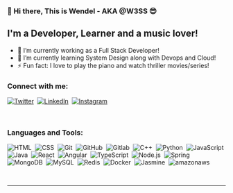 ### 👋 Hi there, This is Wendel - AKA @W3SS :sunglasses:

## I'm a Developer, Learner and a music lover!
- 🔭 I’m currently working as a Full Stack Developer!
- 🌱 I’m currently learning System Design along with Devops and Cloud!
- ⚡ Fun fact: I love to play the piano and watch thriller movies/series!

### Connect with me:

[![Twitter](https://img.shields.io/badge/-Twitter-05122A?style=flat&logo=twitter)](https://twitter.com/heigo13628253)&nbsp;
[![LinkedIn](https://img.shields.io/badge/-LinkedIn-05122A?style=flat&logo=linkedin)](https://www.linkedin.com/in/wendel-g-santana-w3ss/)&nbsp;
[![Instagram](https://img.shields.io/badge/-Instagram-05122A?style=flat&logo=instagram)](https://www.instagram.com/savagewess/)&nbsp;


<br />

### Languages and Tools:


![HTML](https://img.shields.io/badge/-HTML-05122A?style=flat&logo=HTML5)&nbsp;
![CSS](https://img.shields.io/badge/-CSS-05122A?style=flat&logo=CSS3&logoColor=1572B6)&nbsp;
![Git](https://img.shields.io/badge/-Git-05122A?style=flat&logo=git)&nbsp;
![GitHub](https://img.shields.io/badge/-GitHub-05122A?style=flat&logo=github)&nbsp;
![Gitlab](https://img.shields.io/badge/-Gitlab-05122A?style=flat&logo=gitlab)&nbsp;
![C++](https://img.shields.io/badge/-C++-05122A?style=flat&logo=C%2B%2B&logoColor=00599C)&nbsp;
![Python](https://img.shields.io/badge/-Python-05122A?style=flat&logo=python)&nbsp;
![JavaScript](https://img.shields.io/badge/-JavaScript-05122A?style=flat&logo=javascript)&nbsp;
![Java](https://img.shields.io/badge/-Java-05122A?style=flat&logo=Java&logoColor=FFA518)&nbsp;
![React](https://img.shields.io/badge/-React-05122A?style=flat&logo=react)&nbsp;
![Angular](https://img.shields.io/badge/-Angular-05122A?style=flat&logo=angular)&nbsp;
![TypeScript](https://img.shields.io/badge/-Typescript-05122A?style=flat&logo=typescript)&nbsp;
![Node.js](https://img.shields.io/badge/-Node.js-05122A?style=flat&logo=node.js)&nbsp;
![Spring](https://img.shields.io/badge/-Spring-05122A?style=flat&logo=spring)&nbsp;
![MongoDB](https://img.shields.io/badge/-MongoDB-05122A?style=flat&logo=mongodb)&nbsp;
![MySQL](https://img.shields.io/badge/-MySQL-05122A?style=flat&logo=mysql)&nbsp;
![Redis](https://img.shields.io/badge/-Redis-05122A?style=flat&logo=redis)&nbsp;
![Docker](https://img.shields.io/badge/-Docker-05122A?style=flat&logo=docker)&nbsp;
![Jasmine](https://img.shields.io/badge/-Jasmine-05122A?style=flat&logo=jasmine)&nbsp;
![amazonaws](https://img.shields.io/badge/-AmazonAWS-05122A?style=flat&logo=amazon-aws)&nbsp;


<br />

---
